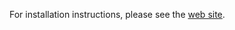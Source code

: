 For installation instructions, please see the [web site][].

[web site]: http://bmc.github.com/jedit-emacs/
